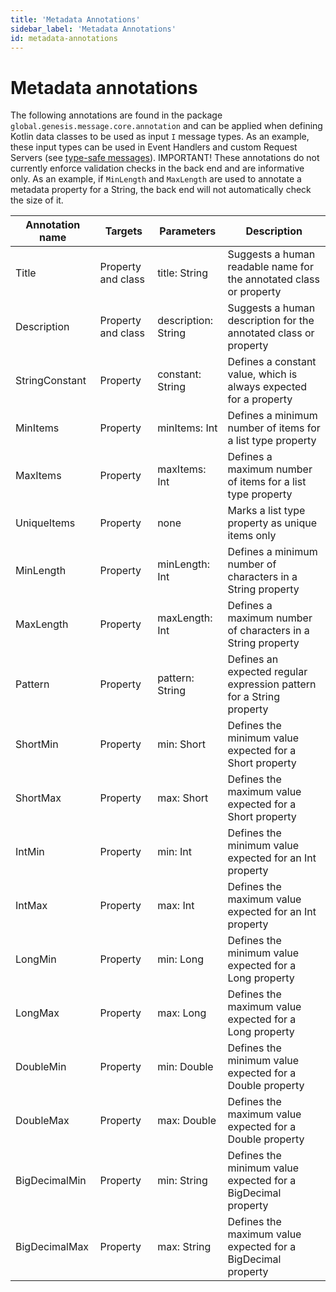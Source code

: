 ```yaml
---
title: 'Metadata Annotations'
sidebar_label: 'Metadata Annotations'
id: metadata-annotations
---
```


# Metadata annotations

The following annotations are found in the package `global.genesis.message.core.annotation` and can be applied when defining Kotlin data classes to be used as input `I` message types. As an example, these input types can be used in Event Handlers and custom Request Servers (see [type-safe messages](/server-modules/inter-process-messages/type-safe-messages/)). IMPORTANT! These annotations do not currently enforce validation checks in the back end and are informative only. As an example, if `MinLength` and `MaxLength` are used to annotate a metadata property for a String, the back end will not automatically check the size of it.

| Annotation name | Targets | Parameters | Description |
|----|----|----| --- |
| Title | Property and class | title: String | Suggests a human readable name for the annotated class or property
| Description | Property and class | description: String | Suggests a human description for the annotated class or property
| StringConstant | Property | constant: String | Defines a constant value, which is always expected for a property
| MinItems | Property | minItems: Int | Defines a minimum number of items for a list type property
| MaxItems | Property | maxItems: Int | Defines a maximum number of items for a list type property
| UniqueItems | Property | none | Marks a list type property as unique items only
| MinLength | Property | minLength: Int | Defines a minimum number of characters in a String property
| MaxLength | Property | maxLength: Int | Defines a maximum number of characters in a String property
| Pattern | Property | pattern: String | Defines an expected regular expression pattern for a String property
| ShortMin | Property | min: Short | Defines the minimum value expected for a Short property 
| ShortMax | Property | max: Short | Defines the maximum value expected for a Short property 
| IntMin | Property | min: Int | Defines the minimum value expected for an Int property 
| IntMax | Property | max: Int | Defines the maximum value expected for an Int property
| LongMin | Property | min: Long | Defines the minimum value expected for a Long property
| LongMax | Property | max: Long | Defines the maximum value expected for a Long property
| DoubleMin | Property | min: Double | Defines the minimum value expected for a Double property
| DoubleMax | Property | max: Double | Defines the maximum value expected for a Double property
| BigDecimalMin | Property | min: String | Defines the minimum value expected for a BigDecimal property
| BigDecimalMax | Property | max: String | Defines the maximum value expected for a BigDecimal property
